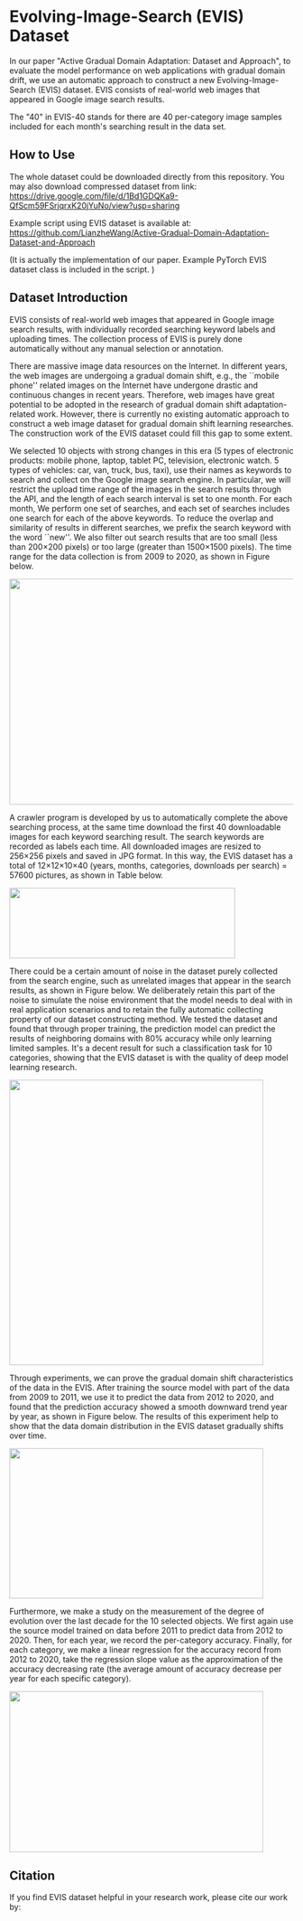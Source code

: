 # Evolving-Image-Search (EVIS) Dataset

In our paper "Active Gradual Domain Adaptation: Dataset and Approach", to evaluate the model performance on web applications with gradual domain drift, we use an automatic approach to construct a new Evolving-Image-Search (EVIS) dataset. EVIS consists of real-world web images that appeared in Google image search results.

The "40" in EVIS-40 stands for there are 40 per-category image samples included for each month's searching result in the data set. 

## How to Use
The whole dataset could be downloaded directly from this repository. You may also download compressed dataset from link: https://drive.google.com/file/d/1Bd1GDQKa9-QfScm59FSrjqrxK20jYuNo/view?usp=sharing

Example script using EVIS dataset is available at: https://github.com/LianzheWang/Active-Gradual-Domain-Adaptation-Dataset-and-Approach

(It is actually the implementation of our paper. Example PyTorch EVIS dataset class is included in the script. )


## Dataset Introduction
EVIS consists of real-world web images that appeared in Google image search results, with individually recorded searching keyword labels and uploading times. The collection process of EVIS is purely done automatically without any manual selection or annotation. 

There are massive image data resources on the Internet. In different years, the web images are undergoing a gradual domain shift, e.g., the ``mobile phone'' related images on the Internet have undergone drastic and continuous changes in recent years. Therefore, web images have great potential to be adopted in the research of gradual domain shift adaptation-related work. However, there is currently no existing automatic approach to construct a web image dataset for gradual domain shift learning researches. The construction work of the EVIS dataset could fill this gap to some extent.

We selected 10 objects with strong changes in this era (5 types of electronic products: mobile phone, laptop, tablet PC, television, electronic watch. 5 types of vehicles: car, van, truck, bus, taxi), use their names as keywords to search and collect on the Google image search engine. In particular, we will restrict the upload time range of the images in the search results through the API, and the length of each search interval is set to one month. For each month, We perform one set of searches, and each set of searches includes one search for each of the above keywords. To reduce the overlap and similarity of results in different searches, we prefix the search keyword with the word ``new''. We also filter out search results that are too small (less than 200×200 pixels) or too large (greater than 1500×1500 pixels). The time range for the data collection is from 2009 to 2020, as shown in Figure below.

<img src="https://user-images.githubusercontent.com/46777301/137609662-5f369055-0849-474f-a950-9a3027de8682.png" width="600" height="400">

A crawler program is developed by us to automatically complete the above searching process, at the same time download the first 40 downloadable images for each keyword searching result. The search keywords are recorded as labels each time. All downloaded images are resized to 256×256 pixels and saved in JPG format. In this way, the EVIS dataset has a total of 12×12×10×40 (years, months, categories, downloads per search) = 57600 pictures, as shown in Table below.

<img src="https://user-images.githubusercontent.com/46777301/137609784-8769741c-4d74-4b8e-a509-62d568dc3a54.png" width="400" height="125">

There could be a certain amount of noise in the dataset purely collected from the search engine, such as unrelated images that appear in the search results, as shown in Figure below. We deliberately retain this part of the noise to simulate the noise environment that the model needs to deal with in real application scenarios and to retain the fully automatic collecting property of our dataset constructing method. We tested the dataset and found that through proper training, the prediction model can predict the results of neighboring domains with 80\% accuracy while only learning limited samples. It's a decent result for such a classification task for 10 categories, showing that the EVIS dataset is with the quality of deep model learning research. 

<img src="https://user-images.githubusercontent.com/46777301/137609810-c595d081-79ee-4284-8df2-c5feb7ab7190.png" width="450" height="505">

Through experiments, we can prove the gradual domain shift characteristics of the data in the EVIS. After training the source model with part of the data from 2009 to 2011, we use it to predict the data from 2012 to 2020, and found that the prediction accuracy showed a smooth downward trend year by year, as shown in Figure below. The results of this experiment help to show that the data domain distribution in the EVIS dataset gradually shifts over time. 

<img src="https://user-images.githubusercontent.com/46777301/137609884-84620990-af0f-40f8-a941-ee73cbf754f4.png" width="450" height="266">

Furthermore, we make a study on the measurement of the degree of evolution over the last decade for the 10 selected objects. We first again use the source model trained on data before 2011 to predict data from 2012 to 2020. Then, for each year, we record the per-category accuracy. Finally, for each category, we make a linear regression for the accuracy record from 2012 to 2020, take the regression slope value as the approximation of the accuracy decreasing rate (the average amount of accuracy decrease per year for each specific category).

<img src="https://user-images.githubusercontent.com/46777301/137609895-9e8ebb05-7817-4dcc-a896-cbd54538dca7.png" width="450" height="285">

## Citation
If you find EVIS dataset helpful in your research work, please cite our work by:

